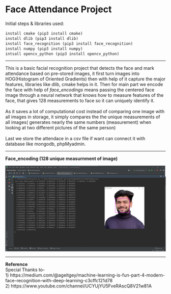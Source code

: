 # Face Attendance Project
Initial steps & libraries used:

    install cmake (pip3 install cmake)
    install dlib (pip3 install dlib)
    install face_recognition (pip3 install face_recognition)
    install numpy (pip3 install numpy)
    intsall opencv_python (pip3 install opencv_python)
    

<hr>
This is a basic facial recognition project that detects the face and mark attendance based on pre-stored images, it first turn images into
HOG(Histogram of Oriented Gradients) then with help of it capture the major features, libraries like dlib, cmake helps in it. Then for main part we encode the face with help of <i>face_encodings</i> means passing the centered face image through a neural network that knows how to measure features of the face, that gives 128 measurements to face so it can uniquely identify it.<br>
<br>
As it saves a lot of computational cost instead of comparing one image with all images in storage, it simply compares the the unique measurements of all images( generates nearly the same numbers (measurement) when looking at two different pictures of the same person)<br><br>
Last we store the attendace in a csv file if want can connect it with database like mongodb, phpMyadmin.
<hr>
<b>Face_encoding (128 unique measurnment of image)</b>

![](SS_Measurements.jpg)

<hr>
<b>Reference</b><br>
Special Thanks to-<br>
1) https://medium.com/@ageitgey/machine-learning-is-fun-part-4-modern-face-recognition-with-deep-learning-c3cffc121d78<br>
2) https://www.youtube.com/channel/UCYUjYU5FveRAscQ8V21w81A


